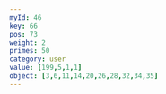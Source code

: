 ```yaml
---
myId: 46
key: 66
pos: 73
weight: 2
primes: 50
category: user
value: [199,5,1,1]
object: [3,6,11,14,20,26,28,32,34,35]
---
```

